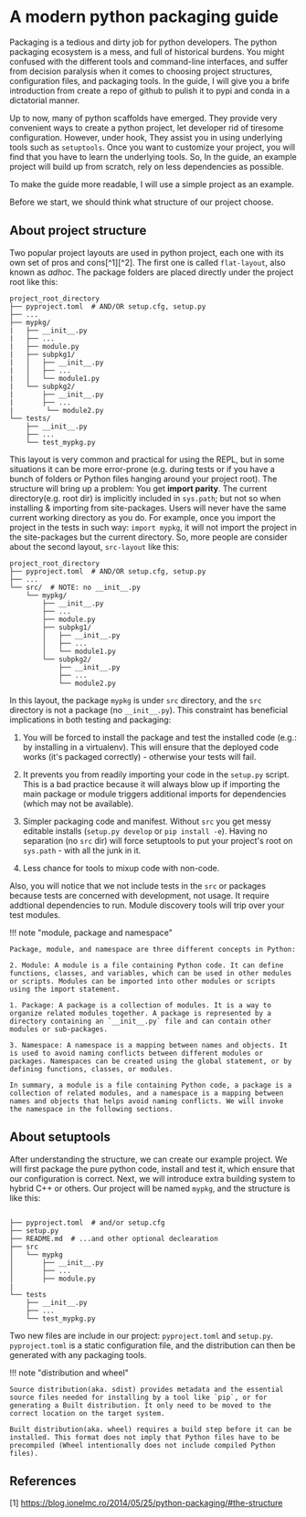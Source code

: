 # A modern python packaging guide

Packaging is a tedious and dirty job for python developers. The python packaging ecosystem is a mess, and full of historical burdens. You might confused with the different tools and command-line interfaces, and suffer from decision paralysis when it comes to choosing project structures, configuration files, and packaging tools. In the guide, I will give you a brife introduction from create a repo of github to pulish it to pypi and conda in a dictatorial manner.

Up to now, many of python scaffolds have emerged. They provide very convenient ways to create a python project, let developer rid of tiresome configuration. However, under hook, They assist you in using underlying tools such as `setuptools`. Once you want to customize your project, you will find that you have to learn the underlying tools. So, In the guide, an example project will build up from scratch, rely on less dependencies as possible.

To make the guide more readable, I will use a simple project as an example. 

Before we start, we should think what structure of our project choose.

## About project structure

Two popular project layouts are used in python project, each one with its own set of pros and cons[^1][^2]. The first one is called `flat-layout`, also known as *adhoc*. The package folders are placed directly under the project root like this:

```
project_root_directory
├── pyproject.toml  # AND/OR setup.cfg, setup.py
├── ...
├── mypkg/
|   ├── __init__.py
|   ├── ...
|   ├── module.py
|   ├── subpkg1/
|   │   ├── __init__.py
|   │   ├── ...
|   │   └── module1.py
|   └── subpkg2/
|       ├── __init__.py
|       ├── ...
|        └── module2.py
└── tests/
    ├── __init__.py
    ├── ...
    └── test_mypkg.py
```

This layout is very common and practical for using the REPL, but in some situations it can be more error-prone (e.g. during tests or if you have a bunch of folders or Python files hanging around your project root). The structure will bring up a problem: You get **import parity**. The current directory(e.g. root dir) is implicitly included in `sys.path`; but not so when installing & importing from site-packages. Users will never have the same current working directory as you do. For example, once you import the project in the tests in such way: `import mypkg`, it will not import the project in the site-packages but the current directory. So, more people are consider about the second layout, `src-layout` like this:

```
project_root_directory
├── pyproject.toml  # AND/OR setup.cfg, setup.py
├── ...
└── src/  # NOTE: no __init__.py
    └── mypkg/  
        ├── __init__.py
        ├── ...
        ├── module.py
        ├── subpkg1/
        │   ├── __init__.py
        │   ├── ...
        │   └── module1.py
        └── subpkg2/
            ├── __init__.py
            ├── ...
            └── module2.py
```

In this layout, the package `mypkg` is under `src` directory, and the `src` directory is not a package (no `__init__.py`). This constraint has beneficial implications in both testing and packaging: 

1. You will be forced to install the package and test the installed code (e.g.: by installing in a virtualenv). This will ensure that the deployed code works (it's packaged correctly) - otherwise your tests will fail. 

3. It prevents you from readily importing your code in the `setup.py` script. This is a bad practice because it will always blow up if importing the main package or module triggers additional imports for dependencies (which may not be available). 

4. Simpler packaging code and manifest. Without `src` you get messy editable installs (`setup.py develop` or `pip install -e`). Having no separation (no `src` dir) will force setuptools to put your project's root on `sys.path` - with all the junk in it.

8. Less chance for tools to mixup code with non-code.

Also, you will notice that we not include tests in the `src` or packages because tests are concerned with development, not usage. It require addtional dependencies to run. Module discovery tools will trip over your test modules. 

!!! note "module, package and namespace"
    
    Package, module, and namespace are three different concepts in Python:
    
    2. Module: A module is a file containing Python code. It can define functions, classes, and variables, which can be used in other modules or scripts. Modules can be imported into other modules or scripts using the import statement.
    
    1. Package: A package is a collection of modules. It is a way to organize related modules together. A package is represented by a directory containing an `__init__.py` file and can contain other modules or sub-packages.
    
    3. Namespace: A namespace is a mapping between names and objects. It is used to avoid naming conflicts between different modules or packages. Namespaces can be created using the global statement, or by defining functions, classes, or modules. 
    
    In summary, a module is a file containing Python code, a package is a collection of related modules, and a namespace is a mapping between names and objects that helps avoid naming conflicts. We will invoke the namespace in the following sections.

## About setuptools

After understanding the structure, we can create our example project. We will first package the pure python code, install and test it, which ensure that our configuration is correct. Next, we will introduce extra building system to hybrid C++ or others. Our project will be named `mypkg`, and the structure is like this:

```

├── pyproject.toml  # and/or setup.cfg
├── setup.py
├── README.md  # ...and other optional declearation
├── src
│   └── mypkg
│       ├── __init__.py
│       ├── ...
│       ├── module.py
|
└── tests
    ├── __init__.py
    ├── ...
    └── test_mypkg.py
```
Two new files are include in our project: `pyproject.toml` and `setup.py`. `pyproject.toml` is a static configuration file, and the distribution can then be generated with any packaging tools.

!!! note "distribution and wheel"

    Source distribution(aka. sdist) provides metadata and the essential source files needed for installing by a tool like `pip`, or for generating a Built distribution. It only need to be moved to the correct location on the target system.

    Built distribution(aka. wheel) requires a build step before it can be installed. This format does not imply that Python files have to be precompiled (Wheel intentionally does not include compiled Python files).




## References

[1] https://blog.ionelmc.ro/2014/05/25/python-packaging/#the-structure
